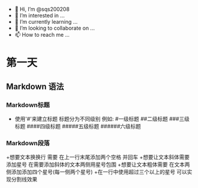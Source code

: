 - 👋 Hi, I’m @sqs200208
- 👀 I’m interested in ...
- 🌱 I’m currently learning ...
- 💞️ I’m looking to collaborate on ...
- 📫 How to reach me ...

<!---
sqs200208/sqs200208 is a ✨ special ✨ repository because its `README.md` (this file) appears on your GitHub profile.
You can click the Preview link to take a look at your changes.
--->
# 第一天
## Markdown 语法
### Markdown标题
+ 使用'#'来建立标题 标题分为不同级别
例如:
#一级标题
##二级标题
###三级标题
####四级标题
#####五级标题
######六级标题

### Markdown段落
+想要文本换换行 需要 在上一行末尾添加两个空格 并回车
+想要让文本斜体需要  添加星号 在需要添加斜体的文本两侧用星号包围
+想要让文本粗体需要  在文本两侧添加添加四个星号(每一侧两个星号)
+在一行中使用超过三个以上的星号 可以实现分割线效果  
